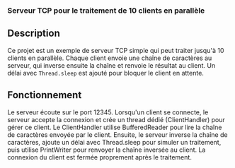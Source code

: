 ### Serveur TCP pour le traitement de 10 clients en parallèle

## Description
Ce projet est un exemple de serveur TCP simple qui peut traiter jusqu'à 10 clients en parallèle. Chaque client envoie une chaîne de caractères au serveur, qui inverse ensuite la chaîne et renvoie le résultat au client. Un délai avec `Thread.sleep` est ajouté pour bloquer le client en attente.

## Fonctionnement
Le serveur écoute sur le port 12345.
Lorsqu'un client se connecte, le serveur accepte la connexion et crée un thread dédié (ClientHandler) pour gérer ce client.
Le ClientHandler utilise BufferedReader pour lire la chaîne de caractères envoyée par le client.
Ensuite, le serveur inverse la chaîne de caractères, ajoute un délai avec Thread.sleep pour simuler un traitement, puis utilise PrintWriter pour renvoyer la chaîne inversée au client.
La connexion du client est fermée proprement après le traitement.

